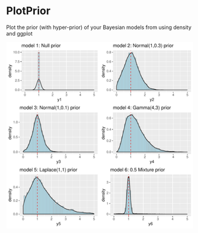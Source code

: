 # PlotPrior
Plot the prior (with hyper-prior) of your Bayesian models from using density and ggplot

![priordist](priordist.jpeg)

